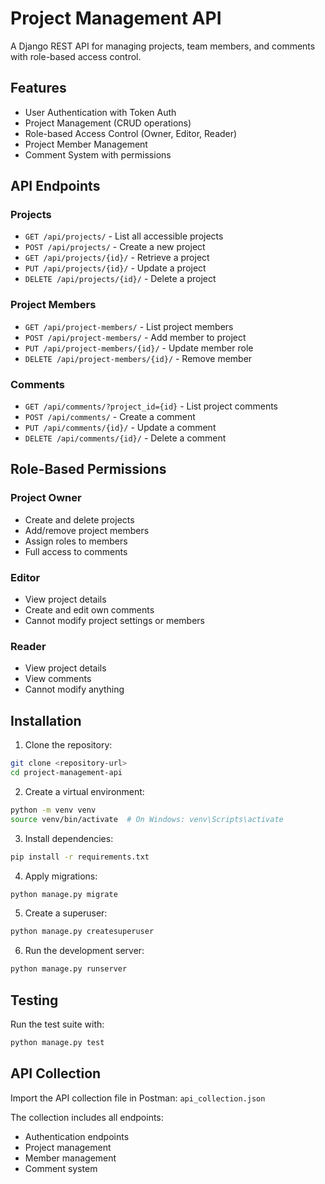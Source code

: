# Project Management API

A Django REST API for managing projects, team members, and comments with role-based access control.

## Features

- User Authentication with Token Auth
- Project Management (CRUD operations)
- Role-based Access Control (Owner, Editor, Reader)
- Project Member Management
- Comment System with permissions

## API Endpoints

### Projects

- `GET /api/projects/` - List all accessible projects
- `POST /api/projects/` - Create a new project
- `GET /api/projects/{id}/` - Retrieve a project
- `PUT /api/projects/{id}/` - Update a project
- `DELETE /api/projects/{id}/` - Delete a project

### Project Members

- `GET /api/project-members/` - List project members
- `POST /api/project-members/` - Add member to project
- `PUT /api/project-members/{id}/` - Update member role
- `DELETE /api/project-members/{id}/` - Remove member

### Comments

- `GET /api/comments/?project_id={id}` - List project comments
- `POST /api/comments/` - Create a comment
- `PUT /api/comments/{id}/` - Update a comment
- `DELETE /api/comments/{id}/` - Delete a comment

## Role-Based Permissions

### Project Owner
- Create and delete projects
- Add/remove project members
- Assign roles to members
- Full access to comments

### Editor
- View project details
- Create and edit own comments
- Cannot modify project settings or members

### Reader
- View project details
- View comments
- Cannot modify anything

## Installation

1. Clone the repository:
```bash
git clone <repository-url>
cd project-management-api
```

2. Create a virtual environment:
```bash
python -m venv venv
source venv/bin/activate  # On Windows: venv\Scripts\activate
```

3. Install dependencies:
```bash
pip install -r requirements.txt
```

4. Apply migrations:
```bash
python manage.py migrate
```

5. Create a superuser:
```bash
python manage.py createsuperuser
```

6. Run the development server:
```bash
python manage.py runserver
```

## Testing

Run the test suite with:
```bash
python manage.py test
```


## API Collection

Import the API collection file in Postman:
`api_collection.json`

The collection includes all endpoints:
- Authentication endpoints
- Project management
- Member management
- Comment system
